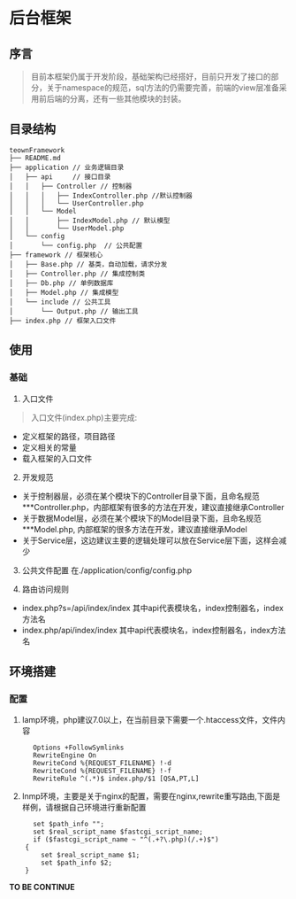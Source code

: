 <!--
 * @Description: 
 * @version: 
 * @Author: SunDuncan
 * @Date: 2021-09-25 18:46:59
 * @LastEditors: SunDuncan
 * @LastEditTime: 2021-10-15 17:51:27
-->
# 后台框架
## 序言
> 目前本框架仍属于开发阶段，基础架构已经搭好，目前只开发了接口的部分，关于namespace的规范，sql方法的仍需要完善，前端的view层准备采用前后端的分离，还有一些其他模块的封装。



## 目录结构

```
teownFramework
├── README.md
├── application // 业务逻辑目录
│   ├── api     // 接口目录
│   │   ├── Controller // 控制器
│   │   │   ├── IndexController.php //默认控制器
│   │   │   └── UserController.php 
│   │   └── Model
│   │       ├── IndexModel.php // 默认模型
│   │       └── UserModel.php 
│   └── config
│       └── config.php  // 公共配置
├── framework // 框架核心
│   ├── Base.php // 基类，自动加载，请求分发
│   ├── Controller.php // 集成控制类
│   ├── Db.php // 单例数据库
│   ├── Model.php // 集成模型
│   └── include // 公共工具
│       └── Output.php // 输出工具
├── index.php // 框架入口文件
```
## 使用

### 基础
1. 入口文件
> 入口文件(index.php)主要完成:
+ 定义框架的路径，项目路径
+ 定义相关的常量
+ 载入框架的入口文件

2. 开发规范
+ 关于控制器层，必须在某个模块下的Controller目录下面，且命名规范 ***Controller.php，内部框架有很多的方法在开发，建议直接继承Controller
+ 关于数据Model层，必须在某个模块下的Model目录下面，且命名规范 ***Model.php, 内部框架的很多方法在开发，建议直接继承Model
+ 关于Service层，这边建议主要的逻辑处理可以放在Service层下面，这样会减少

3. 公共文件配置
在./application/config/config.php

4. 路由访问规则
+ index.php?s=/api/index/index   其中api代表模块名，index控制器名，index方法名
+ index.php/api/index/index 其中api代表模块名，index控制器名，index方法名

## 环境搭建
### 配置
1. lamp环境，php建议7.0以上，在当前目录下需要一个.htaccess文件，文件内容
```
      Options +FollowSymlinks
      RewriteEngine On
      RewriteCond %{REQUEST_FILENAME} !-d
      RewriteCond %{REQUEST_FILENAME} !-f
      RewriteRule ^(.*)$ index.php/$1 [QSA,PT,L]
```


2. lnmp环境，主要是关于nginx的配置，需要在nginx,rewrite重写路由,下面是样例，请根据自己环境进行重新配置
```
      set $path_info "";
      set $real_script_name $fastcgi_script_name;
      if ($fastcgi_script_name ~ "^(.+?\.php)(/.+)$")
  	{
		set $real_script_name $1;
		set $path_info $2;
	}
```


**TO BE CONTINUE**
